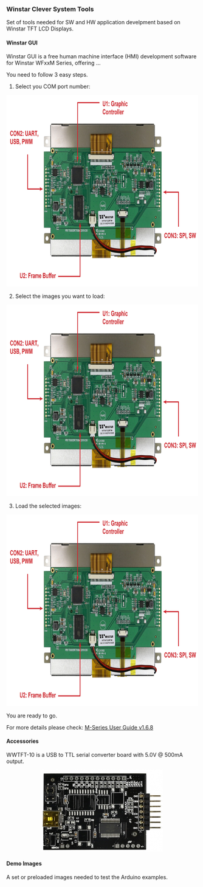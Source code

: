 ### Winstar Clever System Tools

Set of tools needed for SW and HW application develpment based on Winstar TFT LCD Displays.

#### Winstar GUI

Winstar GUI is a free human machine interface (HMI) development software for Winstar WFxxM Series, offering ...

You need to follow 3 easy steps.

1. Select you COM port number:

<p align="center">
  <img width="609" height="504" src="https://github.com/kamval/WINSTAR-WFxx/blob/master/WFxx%20Documents/WF57MTIBCDRT0-exp.jpg">
</p>

2. Select the images you want to load:

<p align="center">
  <img width="609" height="504" src="https://github.com/kamval/WINSTAR-WFxx/blob/master/WFxx%20Documents/WF57MTIBCDRT0-exp.jpg">
</p>

3. Load the selected images:

<p align="center">
  <img width="609" height="504" src="https://github.com/kamval/WINSTAR-WFxx/blob/master/WFxx%20Documents/WF57MTIBCDRT0-exp.jpg">
</p>

You are ready to go. 

For more details please check: [M-Series User Guide v1.6.8](https://github.com/kamval/WINSTAR-WFxx/blob/master/WFxx%20Documents/M-Series%20User%20Guide%20v1.6.8.pdf)

#### Accessories

WWTFT-10 is a USB to TTL serial converter board with 5.0V @ 500mA output.

<p align="center">
  <img width="320" height="216" src="https://github.com/kamval/WINSTAR-WFxx/blob/master/WFxx%20Documents/WWTFT-10.jpg">
</p>


#### Demo Images

A set or preloaded images needed to test the Arduino examples. 